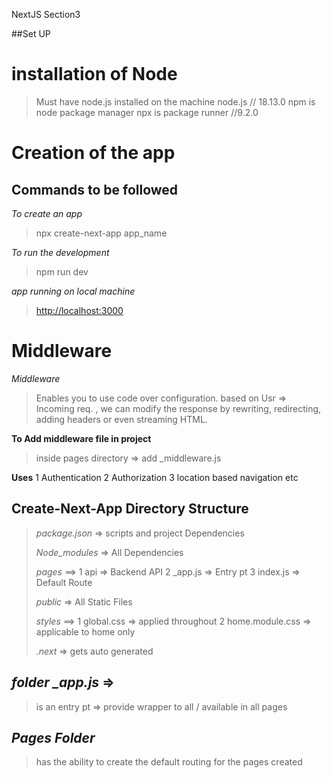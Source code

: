 NextJS Section3

##Set UP

# **installation of Node**
> Must have node.js installed on the machine
>node.js // 18.13.0 
>npm is node package manager 
>npx is package runner //9.2.0

# Creation of the app
## Commands to be followed
*To create an app*
> npx create-next-app app_name

*To run the development*
>npm run dev 

*app running on local machine*
> <http://localhost:3000>

# Middleware 
*Middleware* 
> Enables you to use code over configuration. based on Usr => Incoming req. , we can modify the response by rewriting, redirecting, adding headers or even streaming HTML.


**To Add middleware file in project**
> inside pages directory => add _middleware.js

**Uses**
1 Authentication
2 Authorization
3 location based navigation etc 

## Create-Next-App Directory Structure 
>*package.json* => scripts and project Dependencies
>
>*Node_modules* => All Dependencies
>
>*pages* ==>
1 api => Backend API
2 _app.js => Entry pt
3 index.js => Default Route 
>
>*public* => All Static Files
>
> *styles* ==>
1 global.css => applied throughout
2 home.module.css => applicable to home only
>
> *.next* => gets auto generated
>

## *folder _app.js* => 
>is an entry pt => provide wrapper to all / available in all pages

## *Pages Folder*
>has the ability to create the default routing for the pages created